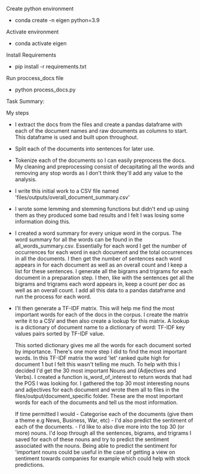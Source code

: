Create python environment
- conda create -n eigen python=3.9

Activate environment
- conda activate eigen

Install Requirements
- pip install -r requirements.txt

Run proccess_docs file
- python process_docs.py


Task Summary:

My steps
-   I extract the docs from the files and create a pandas dataframe
    with each of the document names and raw documents as columns to start.
    This dataframe is used and built upon throughout.

-   Split each of the documents into sentences for later use.

-   Tokenize each of the documents so I can easily preprocess the
    docs. My cleaning and preprocessing consist of decapitating
    all the words and removing any stop words as I don't think they'll
    add any value to the analysis.

-   I write this initial work to a CSV file named 'files/outputs/overall_document_summary.csv'

-   I wrote some lemming and stemming functions but didn't end up using them as they produced
    some bad results and I felt I was losing some information doing this.

-   I created a word summary for every unique word in the corpus.
    The word summary for all the words can be found in the all_words_summary.csv.
    Essentially for each word I get the number of occurrences for each word in each
    document and the total occurrences in all the documents. I then get the number
    of sentences each word appears in for each document as well as an overall count
    and I keep a list for these sentences. I generate all the bigrams and trigrams for
    each document in a preparation step. I then, like with the sentences get all the bigrams
    and trigrams each word appears in, keep a count per doc as well as an overall count.
    I add all this data to a pandas dataframe and run the process for each word.

-   I'll then generate a TF-IDF matrix. This will help me find the most important words for
    each of the docs in the corpus. I create the matrix write it to a CSV and then also create
    a lookup for this matrix. A lookup is a dictionary of document name to a dictionary of
    word: TF-IDF key values pairs sorted by TF-IDF value.

    This sorted dictionary gives me all the words for each document sorted by importance. There's
    one more step I did to find the most important words. In this TF-IDF matrix the word 'let' ranked
    quite high for document 1 but I felt this wasn't telling me much. To help with this I decided I'd get
    the 30 most important Nouns and (Adjectives and Verbs). I created a function is_word_of_interest to
    return words that had the POS I was looking for.
    I gathered the top 30 most interesting nouns and adjectives for each document and wrote them all to
    files in the files/output/document_specific folder.
    These are the most important words for each of the documents and tell us the most information.


    If time permitted I would
        - Categorise each of the documents (give them a theme e.g News, Business, War, etc)
        - I'd also predict the sentiment of each of the documents.
        - I'd like to also dive more into the top 30 (or more) nouns. I'd loop through all
        the sentences, bigrams, and trigrams I saved for each of these nouns and try to predict
        the sentiment associated with the nouns.
        Being able to predict the sentiment for 'important nouns could be useful in the case
        of getting a view on sentiment towards companies for example which could help with stock
        predictions.